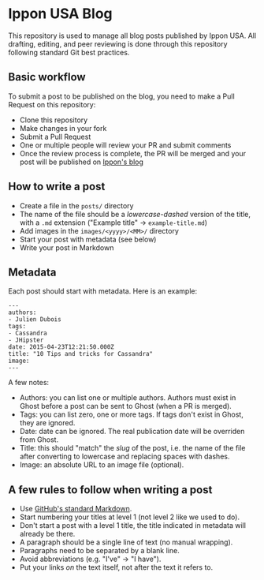 # Ippon USA Blog

This repository is used to manage all blog posts published by Ippon USA. All drafting, editing, and peer reviewing is done through this repository following standard Git best practices.

## Basic workflow

To submit a post to be published on the blog, you need to make a Pull Request on this repository:
- Clone this repository
- Make changes in your fork
- Submit a Pull Request
- One or multiple people will review your PR and submit comments
- Once the review process is complete, the PR will be merged and your post will be published on [Ippon's blog](https://blog.ippon.tech/)

## How to write a post

- Create a file in the `posts/` directory
- The name of the file should be a _lowercase-dashed_ version of the title, with a `.md` extension ("Example title" -> `example-title.md`)
- Add images in the `images/<yyyy>/<MM>/` directory
- Start your post with metadata (see below)
- Write your post in Markdown

## Metadata

Each post should start with metadata. Here is an example:

```
---
authors:
- Julien Dubois
tags:
- Cassandra
- JHipster
date: 2015-04-23T12:21:50.000Z
title: "10 Tips and tricks for Cassandra"
image: 
---
```

A few notes:

- Authors: you can list one or multiple authors. Authors must exist in Ghost before a post can be sent to Ghost (when a PR is merged).
- Tags: you can list zero, one or more tags. If tags don't exist in Ghost, they are ignored.
- Date: date can be ignored. The real publication date will be overriden from Ghost.
- Title: this should "match" the _slug_ of the post, i.e. the name of the file after converting to lowercase and replacing spaces with dashes.
- Image: an absolute URL to an image file (optional).

## A few rules to follow when writing a post

- Use [GitHub's standard Markdown](https://guides.github.com/features/mastering-markdown/).
- Start numbering your titles at level 1 (not level 2 like we used to do).
- Don't start a post with a level 1 title, the title indicated in metadata will already be there.
- A paragraph should be a single line of text (no manual wrapping).
- Paragraphs need to be separated by a blank line.
- Avoid abbreviations (e.g. "I've" -> "I have").
- Put your links _on_ the text itself, not after the text it refers to.
